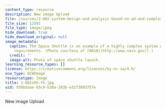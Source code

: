 ```yaml
---
content_type: resource
description: New image Upload
file: /courses/2-882-system-design-and-analysis-based-on-ad-and-complexity-theories-spring-2005/939bdaaeb5c9b38a293be31f3893757e_2-882s05-th.jpg
file_size: 12591
file_type: image/jpeg
hide_download: true
hide_download_original: null
image_metadata:
  caption: The Space Shuttle is an example of a highly complex system with many functional
    requirements. (Photo courtesy of [NASA](http://www.nasa.gov/).)
  credit: ''
  image-alt: Photo of space shuttle launch.
learning_resource_types: []
license: https://creativecommons.org/licenses/by-nc-sa/4.0/
ocw_type: OCWImage
resourcetype: Image
title: 2-882s05-th.jpg
uid: 939bdaae-b5c9-b38a-293b-e31f3893757e
---
```

New image Upload